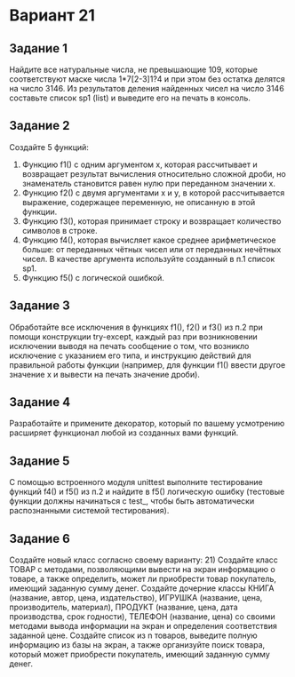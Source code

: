#  Вариант 21
## Задание 1
Найдите все натуральные числа, не превышающие 109,
которые соответствуют маске числа 1*7[2-3]1?4 и при этом без остатка делятся на число 3146.
Из результатов деления найденных чисел на число 3146 составьте список sp1 (list) и
выведите его на печать в консоль.

## Задание 2
Создайте 5 функций:
1) Функцию f1() с одним аргументом x, которая рассчитывает и возвращает
результат вычисления относительно сложной дроби, но знаменатель
становится равен нулю при переданном значении х.
2) Функцию f2() с двумя аргументами x и y, в которой рассчитывается
выражение, содержащее переменную, не описанную в этой функции.
3) Функцию f3(), которая принимает строку и возвращает количество символов
в строке.
4) Функцию f4(), которая вычисляет какое среднее арифметическое больше: от
переданных чётных чисел или от переданных нечётных чисел. В качестве
аргумента используйте созданный в п.1 список sp1.
5) Функцию f5() с логической ошибкой.

## Задание 3
Обработайте все исключения в функциях f1(), f2() и f3() из п.2 при помощи
конструкции try-except, каждый раз при возникновении исключении выводя на
печать сообщение о том, что возникло исключение с указанием его типа, и
инструкцию действий для правильной работы функции (например, для функции
f1() ввести другое значение x и вывести на печать значение дроби).

## Задание 4
Разработайте и примените декоратор, который по вашему усмотрению
расширяет функционал любой из созданных вами функций.

## Задание 5
С помощью встроенного модуля unittest выполните тестирование функций f4()
и f5() из п.2 и найдите в f5() логическую ошибку (тестовые функции должны
начинаться с test_, чтобы быть автоматически распознанными системой тестирования).

## Задание 6
Создайте новый класс согласно своему варианту:
21) Создайте класс ТОВАР с методами, позволяющими вывести на экран
информацию о товаре, а также определить, может ли приобрести товар
покупатель, имеющий заданную сумму денег. Создайте дочерние классы
КНИГА (название, автор, цена, издательство), ИГРУШКА (название, цена,
производитель, материал), ПРОДУКТ (название, цена, дата производства,
срок годности), ТЕЛЕФОН (название, цена) со своими методами вывода
информации на экран и определения соответствия заданной цене. Создайте
список из n товаров, выведите полную информацию из базы на экран, а также
организуйте поиск товара, который может приобрести покупатель, имеющий
заданную сумму денег.
